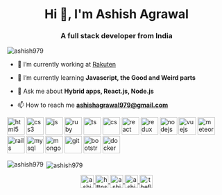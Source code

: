 <h1 align="center">Hi 👋, I'm Ashish Agrawal</h1>
<h3 align="center">A full stack developer from India</h3>

<p align="left"> <img src="https://komarev.com/ghpvc/?username=ashish979" alt="ashish979" /> </p>

- 🔭 I’m currently working at [Rakuten](https://corp.rakuten.co.in/)

- 🌱 I’m currently learning **Javascript, the Good and Weird parts**

- 💬 Ask me about **Hybrid apps, React.js, Node.js**

- 📫 How to reach me **ashishagrawal979@gmail.com**

<p align="left">
  <img src="https://devicons.github.io/devicon/devicon.git/icons/html5/html5-original-wordmark.svg" alt="html5" width="40" height="40"/>
<img src="https://devicons.github.io/devicon/devicon.git/icons/css3/css3-original-wordmark.svg" alt="css3" width="40" height="40"/>
<img src="https://devicons.github.io/devicon/devicon.git/icons/javascript/javascript-original.svg" alt="js" width="40" height="40"/>
<img src="https://devicons.github.io/devicon/devicon.git/icons/ruby/ruby-original-wordmark.svg" alt="ruby" width="40" height="40"/>
<img src="https://devicons.github.io/devicon/devicon.git/icons/typescript/typescript-original.svg" alt="ts" width="40" height="40"/>
<img src="https://devicons.github.io/devicon/devicon.git/icons/coffeescript/coffeescript-original-wordmark.svg" alt="cs" width="40" height="40"/>
<img src="https://devicons.github.io/devicon/devicon.git/icons/react/react-original-wordmark.svg" alt="react" width="40" height="40"/>
<img src="https://devicons.github.io/devicon/devicon.git/icons/redux/redux-original.svg" alt="redux" width="40" height="40"/>
<img src="https://devicons.github.io/devicon/devicon.git/icons/nodejs/nodejs-original-wordmark.svg" alt="nodejs" width="40" height="40"/>
<img src="https://devicons.github.io/devicon/devicon.git/icons/vuejs/vuejs-original-wordmark.svg" alt="vuejs" width="40" height="40"/>
<img src="https://devicons.github.io/devicon/devicon.git/icons/meteor/meteor-original-wordmark.svg" alt="meteor" width="40" height="40"/>
<img src="https://devicons.github.io/devicon/devicon.git/icons/rails/rails-original-wordmark.svg" alt="rails" width="40" height="40"/>
<img src="https://devicons.github.io/devicon/devicon.git/icons/mysql/mysql-original-wordmark.svg" alt="mysql" width="40" height="40"/>
<img src="https://devicons.github.io/devicon/devicon.git/icons/mongodb/mongodb-original-wordmark.svg" alt="mongo" width="40" height="40"/>
<img src="https://devicons.github.io/devicon/devicon.git/icons/git/git-original-wordmark.svg" alt="git" width="40" height="40"/>
<img src="https://devicons.github.io/devicon/devicon.git/icons/bootstrap/bootstrap-plain-wordmark.svg" alt="bootstrap" width="40" height="40"/>
<img src="https://devicons.github.io/devicon/devicon.git/icons/docker/docker-original-wordmark.svg" alt="docker" width="40" height="40"/>

</p>

<p><img align="left" src="https://github-readme-stats.vercel.app/api/top-langs/?username=ashish979&layout=compact" alt="ashish979" /></p>

<p>&nbsp;<img align="center" src="https://github-readme-stats.vercel.app/api?username=ashish979&show_icons=true" alt="ashish979" /></p>

<p align="center">
  <a href="https://twitter.com/ashish979" target="blank">
    <img align="center" src="https://cdn.jsdelivr.net/npm/simple-icons@3.0.1/icons/twitter.svg" alt="ashish979" height="30" width="30" />
  </a>
  <a href="https://www.linkedin.com/in/ashish979/" target="blank">
    <img align="center" src="https://cdn.jsdelivr.net/npm/simple-icons@3.0.1/icons/linkedin.svg" alt="https://www.linkedin.com/in/ashish979/" height="30" width="30" />
  </a>
  <a href="https://stackoverflow.com/users/4461474/ashish-agrawal" target="blank">
    <img align="center" src="https://cdn.jsdelivr.net/npm/simple-icons@3.0.1/icons/stackoverflow.svg" alt="ashish-agrawal" height="30" width="30" />
  </a>
  <a href="https://fb.com/ashish9790" target="blank">
    <img align="center" src="https://cdn.jsdelivr.net/npm/simple-icons@3.0.1/icons/facebook.svg" alt="ashish9790" height="30" width="30" />
  </a>
  <a href="https://www.instagram.com/theflyingbroomstick/" target="blank">
    <img align="center" src="https://cdn.jsdelivr.net/npm/simple-icons@3.0.1/icons/instagram.svg" alt="theflyingbroomstick" height="30" width="30" />
  </a>
</p>
